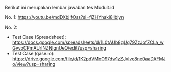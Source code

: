 Berikut ini merupakan lembar jawaban tes Moduit.id

No. 1: https://youtu.be/mdDXbjIfOss?si=fjZHYhaki8llbiyn

No. 2:
- Test Case (Spreadsheet): https://docs.google.com/spreadsheets/d/1L0tAUb8gUg79ZzJofZCLa_wGvvoCPmAUrlNZNIgnUeQ/edit?usp=sharing
- Test Case (qase.io): https://drive.google.com/file/d/1K2pdVMoO97dw1zZJvIve8ne0aaDAFMJo/view?usp=sharing
